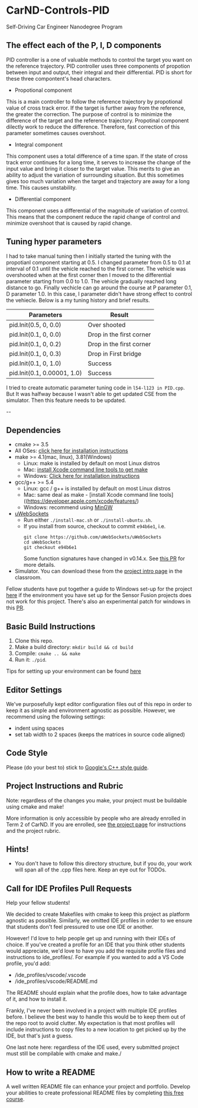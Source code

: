 # CarND-Controls-PID
Self-Driving Car Engineer Nanodegree Program

## The effect each of the P, I, D components

PID controller is a one of valuable methods to control the target you want on the reference trajectory. PID controller uses three components of propotion between input and output, their integral and their differential. PID is short for these three compontent's head characters.

* Propotional component

This is a main controller to follow the reference trajectory by propotional value of cross track error. If the target is further away from the reference, the greater the correction.
The purpose of control is to minimize the difference of the target and the reference trajectory. Propotinal component dilectly work to reduce the difference. Therefore, fast correction of this parameter sometimes causes overshoot.

* Integral component

This component uses a total difference of a time span. If the state of cross track error continues for a long time, it serves to increase the change of the input value and bring it closer to the target value. This merits to give an ability to adjust the variation of surrounding situation. But this sometimes gives too much variation when the target and trajectory are away for a long time. This causes unstability.

* Differential component

This component uses a differential of the magnitude of variation of control. This means that the component reduce the rapid change of control and minimize overshoot that is caused by rapid change.

## Tuning hyper parameters

I had to take manual tuning then I initially started the tuning with the  propotianl component starting at 0.5. I changed parameter from 0.5 to 0.1 at interval of 0.1 until the vehicle reached to the first corner. The vehicle was overshooted when at the first corner then I moved to the differential parameter starting from 0.0 to 1.0. The vehicle gradually reached long distance to go. Finally vechicle can go around the course at P parameter 0.1, D parameter 1.0. In this case, I parameter didn't have strong effect to control the vehiecle. Below is a my tuning history and brief results.  

| Parameters  | Result | 
| -- | -- |
|  pid.Init(0.5, 0, 0.0)| Over shooted |
|  pid.Init(0.1, 0, 0.0)| Drop in the first corner|
|  pid.Init(0.1, 0, 0.2)| Drop in the first corner|
| pid.Init(0.1, 0, 0.3)| Drop in First bridge|
|  pid.Init(0.1, 0, 1.0)| Success|
|  pid.Init(0.1, 0.00001, 1.0)| Success|

I tried to create automatic parameter tuning code in `l54-l123 in PID.cpp`. But It was halfway because I wasn't able to get updated CSE from the simulator. Then this feature needs to be updated. 

--

## Dependencies

* cmake >= 3.5
 * All OSes: [click here for installation instructions](https://cmake.org/install/)
* make >= 4.1(mac, linux), 3.81(Windows)
  * Linux: make is installed by default on most Linux distros
  * Mac: [install Xcode command line tools to get make](https://developer.apple.com/xcode/features/)
  * Windows: [Click here for installation instructions](http://gnuwin32.sourceforge.net/packages/make.htm)
* gcc/g++ >= 5.4
  * Linux: gcc / g++ is installed by default on most Linux distros
  * Mac: same deal as make - [install Xcode command line tools]((https://developer.apple.com/xcode/features/)
  * Windows: recommend using [MinGW](http://www.mingw.org/)
* [uWebSockets](https://github.com/uWebSockets/uWebSockets)
  * Run either `./install-mac.sh` or `./install-ubuntu.sh`.
  * If you install from source, checkout to commit `e94b6e1`, i.e.
    ```
    git clone https://github.com/uWebSockets/uWebSockets
    cd uWebSockets
    git checkout e94b6e1
    ```
    Some function signatures have changed in v0.14.x. See [this PR](https://github.com/udacity/CarND-MPC-Project/pull/3) for more details.
* Simulator. You can download these from the [project intro page](https://github.com/udacity/self-driving-car-sim/releases) in the classroom.

Fellow students have put together a guide to Windows set-up for the project [here](https://s3-us-west-1.amazonaws.com/udacity-selfdrivingcar/files/Kidnapped_Vehicle_Windows_Setup.pdf) if the environment you have set up for the Sensor Fusion projects does not work for this project. There's also an experimental patch for windows in this [PR](https://github.com/udacity/CarND-PID-Control-Project/pull/3).

## Basic Build Instructions

1. Clone this repo.
2. Make a build directory: `mkdir build && cd build`
3. Compile: `cmake .. && make`
4. Run it: `./pid`.

Tips for setting up your environment can be found [here](https://classroom.udacity.com/nanodegrees/nd013/parts/40f38239-66b6-46ec-ae68-03afd8a601c8/modules/0949fca6-b379-42af-a919-ee50aa304e6a/lessons/f758c44c-5e40-4e01-93b5-1a82aa4e044f/concepts/23d376c7-0195-4276-bdf0-e02f1f3c665d)

## Editor Settings

We've purposefully kept editor configuration files out of this repo in order to
keep it as simple and environment agnostic as possible. However, we recommend
using the following settings:

* indent using spaces
* set tab width to 2 spaces (keeps the matrices in source code aligned)

## Code Style

Please (do your best to) stick to [Google's C++ style guide](https://google.github.io/styleguide/cppguide.html).

## Project Instructions and Rubric

Note: regardless of the changes you make, your project must be buildable using
cmake and make!

More information is only accessible by people who are already enrolled in Term 2
of CarND. If you are enrolled, see [the project page](https://classroom.udacity.com/nanodegrees/nd013/parts/40f38239-66b6-46ec-ae68-03afd8a601c8/modules/f1820894-8322-4bb3-81aa-b26b3c6dcbaf/lessons/e8235395-22dd-4b87-88e0-d108c5e5bbf4/concepts/6a4d8d42-6a04-4aa6-b284-1697c0fd6562)
for instructions and the project rubric.

## Hints!

* You don't have to follow this directory structure, but if you do, your work
  will span all of the .cpp files here. Keep an eye out for TODOs.

## Call for IDE Profiles Pull Requests

Help your fellow students!

We decided to create Makefiles with cmake to keep this project as platform
agnostic as possible. Similarly, we omitted IDE profiles in order to we ensure
that students don't feel pressured to use one IDE or another.

However! I'd love to help people get up and running with their IDEs of choice.
If you've created a profile for an IDE that you think other students would
appreciate, we'd love to have you add the requisite profile files and
instructions to ide_profiles/. For example if you wanted to add a VS Code
profile, you'd add:

* /ide_profiles/vscode/.vscode
* /ide_profiles/vscode/README.md

The README should explain what the profile does, how to take advantage of it,
and how to install it.

Frankly, I've never been involved in a project with multiple IDE profiles
before. I believe the best way to handle this would be to keep them out of the
repo root to avoid clutter. My expectation is that most profiles will include
instructions to copy files to a new location to get picked up by the IDE, but
that's just a guess.

One last note here: regardless of the IDE used, every submitted project must
still be compilable with cmake and make./

## How to write a README
A well written README file can enhance your project and portfolio.  Develop your abilities to create professional README files by completing [this free course](https://www.udacity.com/course/writing-readmes--ud777).


